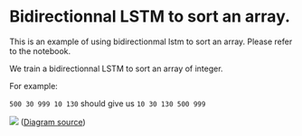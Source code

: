 # Bidirectionnal LSTM to sort an array.

This is an example of using bidirectionmal lstm to sort an array. Please refer to the notebook.

We train a bidirectionnal LSTM to sort an array of integer.

For example:

`500 30 999 10 130` should give us `10 30 130 500 999`

![](https://cdn-images-1.medium.com/max/1200/1*6QnPUSv_t9BY9Fv8_aLb-Q.png)
([Diagram source](http://colah.github.io/posts/2015-09-NN-Types-FP/))